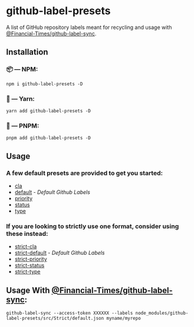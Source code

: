 # github-label-presets

A list of GitHub repository labels meant for recycling and usage with [@Financial-Times/github-label-sync](https://github.com/Financial-Times/github-label-sync).

## Installation

### 📦 — NPM:

```
npm i github-label-presets -D
```

### 🧶 — Yarn:

```
yarn add github-label-presets -D
```

### 📀 — PNPM:

```
pnpm add github-label-presets -D
```

## Usage

### A few default presets are provided to get you started:

-   [cla](src/cla.json)
-   [default](src/default.json) - _Default Github Labels_
-   [priority](src/priority.json)
-   [status](src/status.json)
-   [type](src/type.json)

### If you are looking to strictly use one format, consider using these instead:

-   [strict-cla](src/Strict/cla.json)
-   [strict-default](src/Strict/default.json) - _Default Github Labels_
-   [strict-priority](src/Strict/priority.json)
-   [strict-status](src/Strict/status.json)
-   [strict-type](src/Strict/type.json)

## Usage With [@Financial-Times/github-label-sync](https://github.com/Financial-Times/github-label-sync):

```
github-label-sync --access-token XXXXXX --labels node_modules/github-label-presets/src/Strict/default.json myname/myrepo
```
